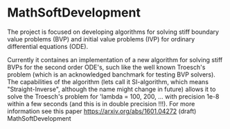 # MathSoftDevelopment
The project is focused on developing algorithms for solving stiff boundary value problems (BVP) and initial value problems (IVP) for ordinary differential equations (ODE).

Currently it containes an implementation of a new algorithm for solving stiff BVPs for the second order ODE's, such like the well known Troesch's problem (which is an acknowledged banchmark for testing BVP solvers).
The capabilities of the algorithm (lets call it SI-algorithm, which means "Straight-Inverse", although the name might change in future)
allows it to solve the Troesch's problem for 'lambda = 100, 200, ... with precision 1e-8 within a few seconds (and this is in double precision !!!). 
For more information see this paper https://arxiv.org/abs/1601.04272 (draft)
MathSoftDevelopment
